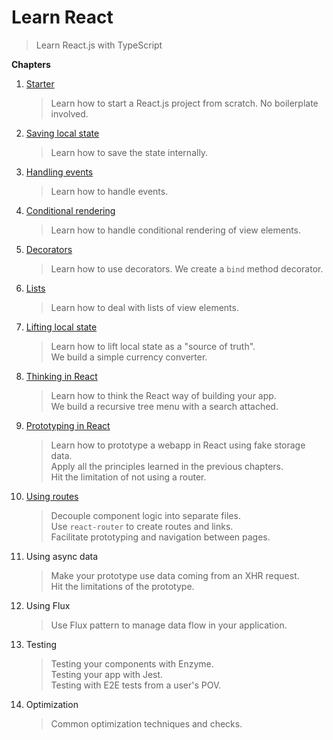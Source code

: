 # Learn React
> Learn React.js with TypeScript

**Chapters**

1. [Starter](../../tree/starter)
   > Learn how to start a React.js project from scratch. No boilerplate involved.
1. [Saving local state](../../tree/saving-local-state)
   > Learn how to save the state internally.
1. [Handling events](../../tree/handling-events)
   > Learn how to handle events.
1. [Conditional rendering](../../tree/conditional-rendering)
   > Learn how to handle conditional rendering of view elements.
1. [Decorators](../../tree/decorators)
   > Learn how to use decorators.
   > We create a `bind` method decorator.
1. [Lists](../../tree/lists)
   > Learn how to deal with lists of view elements.
1. [Lifting local state](../../tree/lifting-local-state)
   > Learn how to lift local state as a "source of truth". \
   > We build a simple currency converter.
1. [Thinking in React](../../tree/thinking-in-react)
   > Learn how to think the React way of building your app. \
   > We build a recursive tree menu with a search attached.
1. [Prototyping in React](../../tree/prototyping-in-react)
   > Learn how to prototype a webapp in React using fake storage data. \
   > Apply all the principles learned in the previous chapters. \
   > Hit the limitation of not using a router.
1. [Using routes](../../tree/using-routes)
   > Decouple component logic into separate files. \
   > Use `react-router` to create routes and links. \
   > Facilitate prototyping and navigation between pages.
1. Using async data
   > Make your prototype use data coming from an XHR request. \
   > Hit the limitations of the prototype.
1. Using Flux
   > Use Flux pattern to manage data flow in your application.
1. Testing
   > Testing your components with Enzyme. \
   > Testing your app with Jest. \
   > Testing with E2E tests from a user's POV.
1. Optimization
   > Common optimization techniques and checks.
